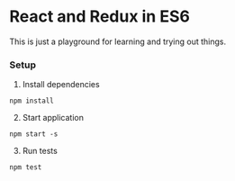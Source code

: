 # React and Redux in ES6

This is just a playground for learning and trying out things.

### Setup

1. Install dependencies

`npm install`

2. Start application

`npm start -s`

3. Run tests

`npm test`
